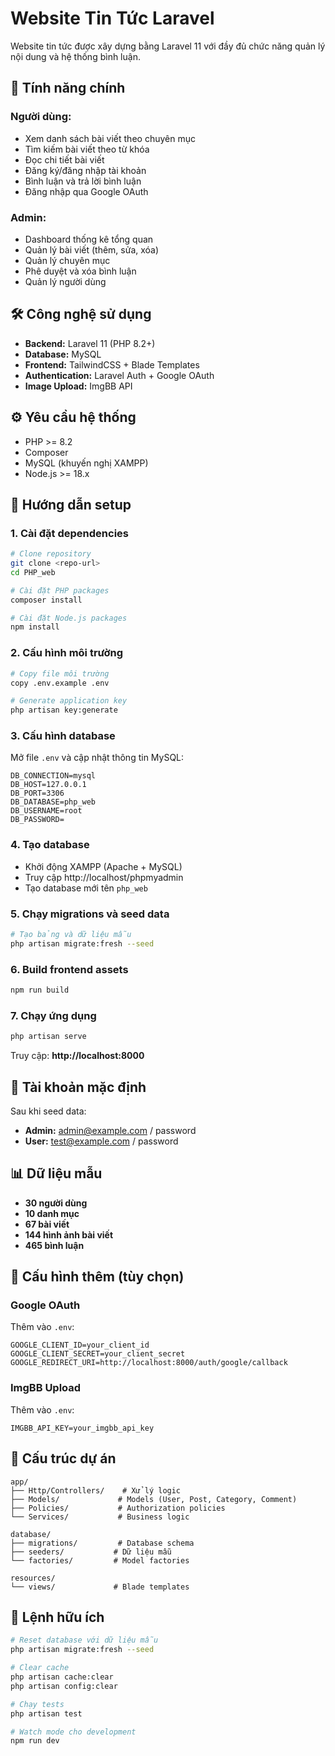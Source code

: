 # Website Tin Tức Laravel

Website tin tức được xây dựng bằng Laravel 11 với đầy đủ chức năng quản lý nội dung và hệ thống bình luận.

## 🚀 Tính năng chính

### Người dùng:

-   Xem danh sách bài viết theo chuyên mục
-   Tìm kiếm bài viết theo từ khóa
-   Đọc chi tiết bài viết
-   Đăng ký/đăng nhập tài khoản
-   Bình luận và trả lời bình luận
-   Đăng nhập qua Google OAuth

### Admin:

-   Dashboard thống kê tổng quan
-   Quản lý bài viết (thêm, sửa, xóa)
-   Quản lý chuyên mục
-   Phê duyệt và xóa bình luận
-   Quản lý người dùng

## 🛠️ Công nghệ sử dụng

-   **Backend:** Laravel 11 (PHP 8.2+)
-   **Database:** MySQL
-   **Frontend:** TailwindCSS + Blade Templates
-   **Authentication:** Laravel Auth + Google OAuth
-   **Image Upload:** ImgBB API

## ⚙️ Yêu cầu hệ thống

-   PHP >= 8.2
-   Composer
-   MySQL (khuyến nghị XAMPP)
-   Node.js >= 18.x

## 🚀 Hướng dẫn setup

### 1. Cài đặt dependencies

```bash
# Clone repository
git clone <repo-url>
cd PHP_web

# Cài đặt PHP packages
composer install

# Cài đặt Node.js packages
npm install
```

### 2. Cấu hình môi trường

```bash
# Copy file môi trường
copy .env.example .env

# Generate application key
php artisan key:generate
```

### 3. Cấu hình database

Mở file `.env` và cập nhật thông tin MySQL:

```env
DB_CONNECTION=mysql
DB_HOST=127.0.0.1
DB_PORT=3306
DB_DATABASE=php_web
DB_USERNAME=root
DB_PASSWORD=
```

### 4. Tạo database

-   Khởi động XAMPP (Apache + MySQL)
-   Truy cập http://localhost/phpmyadmin
-   Tạo database mới tên `php_web`

### 5. Chạy migrations và seed data

```bash
# Tạo bảng và dữ liệu mẫu
php artisan migrate:fresh --seed
```

### 6. Build frontend assets

```bash
npm run build
```

### 7. Chạy ứng dụng

```bash
php artisan serve
```

Truy cập: **http://localhost:8000**

## 🔑 Tài khoản mặc định

Sau khi seed data:

-   **Admin:** admin@example.com / password
-   **User:** test@example.com / password

## 📊 Dữ liệu mẫu

-   **30 người dùng**
-   **10 danh mục**
-   **67 bài viết**
-   **144 hình ảnh bài viết**
-   **465 bình luận**

## 🔧 Cấu hình thêm (tùy chọn)

### Google OAuth

Thêm vào `.env`:

```env
GOOGLE_CLIENT_ID=your_client_id
GOOGLE_CLIENT_SECRET=your_client_secret
GOOGLE_REDIRECT_URI=http://localhost:8000/auth/google/callback
```

### ImgBB Upload

Thêm vào `.env`:

```env
IMGBB_API_KEY=your_imgbb_api_key
```

## 📁 Cấu trúc dự án

```
app/
├── Http/Controllers/    # Xử lý logic
├── Models/             # Models (User, Post, Category, Comment)
├── Policies/           # Authorization policies
└── Services/           # Business logic

database/
├── migrations/         # Database schema
├── seeders/           # Dữ liệu mẫu
└── factories/         # Model factories

resources/
└── views/             # Blade templates
```

## 🔄 Lệnh hữu ích

```bash
# Reset database với dữ liệu mẫu
php artisan migrate:fresh --seed

# Clear cache
php artisan cache:clear
php artisan config:clear

# Chạy tests
php artisan test

# Watch mode cho development
npm run dev
```
